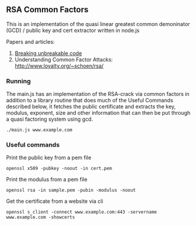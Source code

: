 ## RSA Common Factors

This is an implementation of the quasi linear greatest common demoninator (GCD) / public key and cert extractor written in node.js 

Papers and articles:

1. [Breaking unbreakable code](https://algorithmsoup.wordpress.com/2019/01/15/breaking-an-unbreakable-code-part-1-the-hack/)
2. Understanding Common Factor Attacks: http://www.loyalty.org/~schoen/rsa/

### Running

The main.js has an implementation of the RSA-crack via common factors in addition to a library routine that does much of the Useful Commands described below, it fetches the public certificate and extracts the key, modulus, exponent, size and other information that can then be put through a quasi factoring system using gcd.

```
./main.js www.example.com
```

### Useful commands

Print the public key from a pem file

```
openssl x509 -pubkey -noout -in cert.pem
```

Print the modulus from a pem file

```
openssl rsa -in sample.pem -pubin -modulus -noout
```


Get the certificate from a website via cli

```
openssl s_client -connect www.example.com:443 -servername www.example.com -showcerts
```